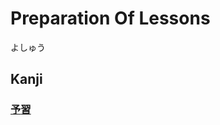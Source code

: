 # Preparation Of Lessons
よしゅう

## Kanji
### [予](../Kanji/kanji-dict/予.md)[習](../Kanji/kanji-dict/習.md)